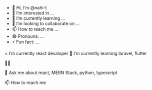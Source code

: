 - 👋 Hi, I’m @nahi-t
- 👀 I’m interested in ...
- 🌱 I’m currently learning ...
- 💞️ I’m looking to collaborate on ...
- 📫 How to reach me ...
- 😄 Pronouns: ...
- ⚡ Fun fact: ...

<
  I’m currently react devaloper
🌱 I’m currently learning laravel, flutter 

👨‍💻

💬 Ask me about react, MERN Stack, python, typescript

📫 How to reach me

